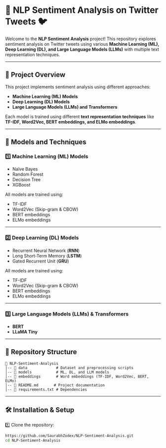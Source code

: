 # 🌟 NLP Sentiment Analysis on Twitter Tweets 🐦

Welcome to the **NLP Sentiment Analysis** project! This repository explores sentiment analysis on Twitter tweets using various **Machine Learning (ML), Deep Learning (DL), and Large Language Models (LLMs)** with multiple text representation techniques.

---

## 📌 Project Overview
This project implements sentiment analysis using different approaches:
- **Machine Learning (ML) Models**
- **Deep Learning (DL) Models**
- **Large Language Models (LLMs) and Transformers**

Each model is trained using different **text representation techniques** like **TF-IDF, Word2Vec, BERT embeddings, and ELMo embeddings**.

---

## 🚀 Models and Techniques
### 1️⃣ Machine Learning (ML) Models
- Naïve Bayes
- Random Forest
- Decision Tree
- XGBoost
  
All models are trained using:
- TF-IDF
- Word2Vec (Skip-gram & CBOW)
- BERT embeddings
- ELMo embeddings

---

### 2️⃣ Deep Learning (DL) Models
- Recurrent Neural Network (**RNN**)
- Long Short-Term Memory (**LSTM**)
- Gated Recurrent Unit (**GRU**)

All models are trained using:
- TF-IDF
- Word2Vec (Skip-gram & CBOW)
- BERT embeddings
- ELMo embeddings

---

### 3️⃣ Large Language Models (LLMs) & Transformers
- **BERT**
- **LLaMA Tiny**

---

## 📂 Repository Structure
```
📂 NLP-Sentiment-Analysis
│-- 📁 data             # Dataset and preprocessing scripts
│-- 📁 models           # ML, DL, and LLM models
│-- 📁 embeddings       # Word embeddings (TF-IDF, Word2Vec, BERT, ELMo)
│-- 📄 README.md       # Project documentation
│-- 📄 requirements.txt # Dependencies
```

---

## 🛠️ Installation & Setup
1️⃣ Clone the repository:
```bash
https://github.com/SaurabhZodex/NLP-Sentiment-Analysis.git
cd NLP-Sentiment-Analysis
```
